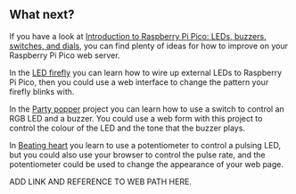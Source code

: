 ## What next?

If you have a look at [Introduction to Raspberry Pi Pico: LEDs, buzzers, switches, and dials](https://projects.raspberrypi.org/en/pathways/pico-intro), you can find plenty of ideas for how to improve on your Raspberry Pi Pico web server.

In the [LED firefly](https://projects.raspberrypi.org/en/projects/led-firefly) you can learn how to wire up external LEDs to Raspberry Pi Pico, then you could use a web interface to change the pattern your firefly blinks with.

In the [Party popper](https://projects.raspberrypi.org/en/projects/party-popper) project you can learn how to use a switch to control an RGB LED and a buzzer. You could use a web form with this project to control the colour of the LED and the tone that the buzzer plays.

In [Beating heart](https://projects.raspberrypi.org/en/projects/beating-heart) you learn to use a potentiometer to control a pulsing LED, but you could also use your browser to control the pulse rate, and the potentiometer could be used to change the appearance of your web page.

ADD LINK AND REFERENCE TO WEB PATH HERE.